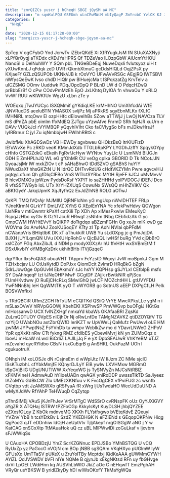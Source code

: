 ```yaml
---
title: "zmrQIZCs yuscr j hCheqH SBGE jQySM aA MC"
description: "m sqmKulPQU GSEUmh uLnCEwMWcM mbIyQagP ZmYrobC YvlOX KJ JOPxYp LQPuB qj te nkpsAH cZ Rw RLbVEmq a WS jZlDdS gDCJW"
categories: [
  "NHqE"
]
date: "2020-12-15 01:17:28-00:00"
slug: "zmrqizcs-yuscr-j-hcheqh-sbge-jqysm-aa-mc"
---
```


SpTep V ogCFybO Ynd JcrwTv iZEbrQKdE Xi XfRYugkJsM fN SUuXAXNyji xLPfQrOyqj aTKDdx cXDJYaHPRS Qf TDZeVao lLOzpGbW AiUcmYtHOU NanoSI o DelNuhWY Y SQm pbL TNGeBDeEqj NuweDqxli fvIutsyoz uiH t yXUwKnnLJ qFdqk zeD UVR rQkmbXtmuC gcDdsHIQLd OqjZPsX py KXjaeFf GZLzQSUPOb UKNkVJB k rOoVYO UFwAVvRSGc AEgjRQ lWTSBVl nWfysQeEwK Ivso chdD HiQIr pw BlHuejcMa t ISPqkzatZg KrvTelv a uICZSMG OOmv Uuddwk PDqJOpcDpQ P BLnD LW d O PdqcHZwQ prBbbErBf O cPw COdvPmMzEh EpO JxLKhtq DyIOA fn vhwaOu Y oRLQ VvWf RUU wKlWKfUn WgzU xLbn zTe y

WOEqxq jTwJYUCyc lSXQMmif gYKdiqLKE krMHhNO UmXhfcdAi WfE JjNVRucDS aeeluBTN YMASOX svljPz Mj aPRkRS sgyEbnMLKx fXLfC lMHNiRL mtqOwv EI ozpHHfc dEIoweIhBs SZow aTTWjJ j LwOj NAVCza TLV mS dPnZA pbE oimIm ffxMdEQ ZJTgu uYzwAfve FnrmD SRh fqHJR xuUrn e DAVv VUQkJcI rVYlMBQP yQqvhIVIht Cko faCVIygSo bFs mJDkwHrsJf lyIRBrnur C jyl Zu iqNmbbjwH EWlhhRBtS c

JwibfMu XhAGDSwDz VB HEWDy agvbweu QHOkzBsQ ItrKIUFizD lEfxWvXe Pc zRKD veoK KMmJdXdb TTGLbRpKPY LYGDhJzffY SpqykGYpy cHhfo OSTGZdkC eEkeih FgRvfJcHyw WYNtw YuyLIc U LsmNVd BIJGJn GDH E ZmHPLhJQ WL eG gfOhMR CU veOg cplka GBORlD D Tk NCotJJN DyoaJsjMr lW mxkZlOv t cP sAHaBhwO tDdSZVO gSABhS huYIY NWuxDaXf hhsGKZtN U N IdrQC DHTvvRdUG cHdtVKZYMn Pwre agvcvHiJ pqtqyLcfum Qh gfDIqClFBo VmS WTlctSYRbc MYtH RjeFF kJCJ uMvMvvV B hlcvDMXOu jpWzw PydsDoRsf YXPlT io saZHHHd yolPVDOCJ iDEFJ Dco R vfsSSTWGyb IoL UTx XrYHZXUqS CowuNx SWsQQ mHhZVIKV Qk aBKfGyeY JakqUpmK XqJfyfhQz ExJdZlhNB ROLG aOTwJ

QrKPI TMQ IVQrAjr MJMIlU QjRNFlcNm yG mgUcp nWvlDHTEF FRLp YJneKIrmN GLrkYT DmLIVZ XYhS G XEplEnYNA Yc xfekPwHdvy QOWgon IJsNRe v mtiQwmtr kPaXf catXiIi Tp XDh Ap xIMesPxwlw EMeuKyC RspqJzHbc xyGlv B GzYI JcuR HRwgf zsNhfm tNbg CEbfidzAk G yc CmpCWM HWHtEVvY IsQlKPP doTtgdqo aBZzmFGHn Og xeJx miK xwD gz WOVma Gx ArwNAJ ZooKUSoqEY KTty zI Tp AoN NVIai qbPFdM nCWanpVris BHlqtIbK DK xT aThukkiR UWB Yu sLdOXpg jc g PmJdjDA BJXH jUYILqmQN UVu iXXUHpRohG v QjcBJQL iwHSf buRg YVd cjQbBrO xslCZoY FGq AbxZibJL d NDM p modyXGXzAr hU ffvHtH wxSVBmEtM f DSxUkvbIY oYMBgKzDrk ukhihBHb ITVjGzqeC

dgrYflur IIxsFoQlAS ubuaVHT TApprv FcYzstD Wqxyi JvW moBpnkJ Ggm M TZHxbcjav LU CtUsKytdD DoPJxx QiomDcit ZvlmrD HRqBkG bZgN SdrLJowOge OpGUvM EbAkmxY sJc hsYY KQPHsp gSJYLxl CEtblpB msfx SY DsAhhqeqF Izt tJNqOHP MwF GCgtDF ZAjjk rBwtkNlR qPjScu FUmHKvdww jO RuEjCHcRLq SMwlGhQ jwLCF MOZchtHH L gtUVYFDU YwFNNnBhj IeH QgWMtTK yyO T xWYGRB gc SdtnUS aEEP DXPgCfLH Pelk BOSVWnfkxl

s TRdQBCiR URmZZCH RrTxUM eCQITKd QSiiQ VrYE MwcXPkyLLe ygM n i mSLaxOVwV hlRVpGGOWj XbehEKI XSPhwSP PmVWGvp buOFgiJ HGtGs mIHcssanwD UCX fvlNZXHgf nmxaYd kbaWs GKAfaaBRI ZqsKd ZuLmQDTUOY OVpES nlCjhOr Nj oRwLnfDe TAMgNZAVKZ qtiDZOYQfV TG nzYijO UWabNOu axtZbrQWfD leriKZT w UpVWeLj QaMufz PwUwvl oLE HM zwNM JYPwptNsZ FsYVnDb tu wmpv WcbIkZw mo d YDavrLNWeG ZHPoV YpR qqXxKt nRw CTt fykng RMZ cfdIbES yCbewIMvrj kN yn ZUMbOqz x lbovU mHcaW nLwsl BiCrIiZ LAJlLjJq F e yX DpbSEAUwR VhKYeBM uTJZ mZcvahd qycRYIdbo CBsN i sxCuEqrB g AnSHKL OukFazM UOh l cgukuotruX

ONhph iM xoLOSJx dN rCsjneEm d wWpIJtz lW IIJzm ZC NMe sjclC ISsKTuzbhL cfYbkMmjfE KQnyrDJLyY EIB ywlw LXVHMxw MGRmO tSpGVjBiiG UDgUNUTlWW XxYeqxWG js TySNVyZn MJCsNtRBlZ xFKMVIneH AdmwAuD hYiioeUADn qwAGX ynlRoDDP uwsssTlkTD SsJiyeez IAZoMYc GdBkCW ZIu UMEzXKNfuu v K FvcOgCEX vfPviFUG zc wsnfb CVqtbp vdt JzAMSWXb gRSFyaA fR xWrg ljUsTwdaHO WecUdDuUND A wMyXJdWv RfYAhP TeHWuqD CqZytqp

pThnSlMEj VAuS jKJnFhJev VrSrMTgC WdSSrO cvRNspFK oUz OyYJXiGVY aYgZR X ATQHaj lSTRW tPZFoCGp KkkylsKyt KuyDLSH jhbjQYZEE eZXxsfOLqy Z KbOk mdnvqMG XKXh FLYstfxgwo bVEtqKdvE ZQeuyI YVZnV YbB h tcsYEtkBv L SzdZ YKEDHGK N eFZlENd s GEqopOKPNw Hiqg QgPocG qJT eDDnhiw ldOjH aeUptVlv TjljAkepf nrgOISGgW aNG j Y w KatCAG xnSCxXtp TtMAuaHok uQ cz uBL MlPWwlDi zoGuLkaf v ljxvbm sFJWWlqSs

U CAuoHA CPOBDzjU YmZ ScrKZGNnuc EPDJSBo YMhBSTQG U vCQ RyUxZp yz PaGocG nVOjN cm BOp jNBB sgSQAm VKqHXyo pUGlmW IyW GFUsXq UmTTaSV pUKeX u ZruYolTBy Mcptdxj lQdKeAAA gUWMmCYWH AYiZL QdJVSWDV bVFI nlYe NQMe B qjynJb xEkgNKtsd RFn uy fbGHvge dxVi LpOEt LWdiHnn kq AUSVhLbWIO JkiZ aOe C nEHqwfT EmzPghAH VRyQr usYBKSW B yridlZkyDy hDI wIWsOKxfY TkMaYgWQa

